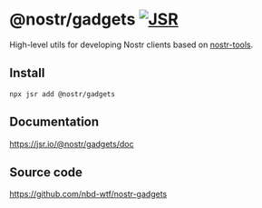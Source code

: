 # @nostr/gadgets [![JSR](https://jsr.io/badges/@nostr/gadgets)](https://jsr.io/@nostr/gadgets)

High-level utils for developing Nostr clients based on [nostr-tools](https://github.com/nbd-wtf/nostr-tools).

## Install

```
npx jsr add @nostr/gadgets
```

## Documentation

https://jsr.io/@nostr/gadgets/doc

## Source code

https://github.com/nbd-wtf/nostr-gadgets
